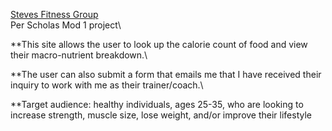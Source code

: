 [Steves Fitness Group](https://stephen-lunapiena.github.io/Steves_fit_group1/)
\
Per Scholas Mod 1 project\

**This site allows the user to look up the calorie count of food and view their macro-nutrient breakdown.\
 
**The user can also submit a form that emails me that I have received their inquiry to work with me as their trainer/coach.\
 
**Target audience: healthy individuals, ages 25-35, who are looking to increase strength, muscle size, lose weight, and/or improve their lifestyle

